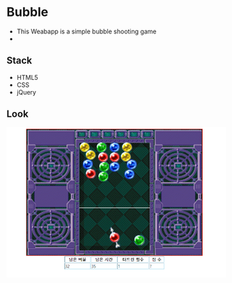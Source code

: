 # Bubble

* This Weabapp is a simple bubble shooting game
*  

## Stack

* HTML5
* CSS
* jQuery


## Look
![1](./img/bubblePlaying.png)
